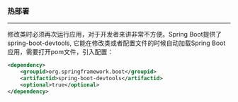 ### 热部署

---

修改类时必须再次运行应用，对于开发者来讲非常不方便。Spring Boot提供了spring-boot-devtools, 它能在修改类或者配置文件的时候自动加载Spring Boot应用，需要打开pom文件，引入配置：

```xml
<dependency>
    <groupid>org.springframework.boot</groupid>
    <artifactid>spring-boot-devtools</artifactid>
    <optional>true</optional>
</dependency>
```